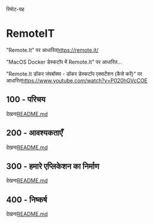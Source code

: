 रिमोट-यह

# RemoteIT

"Remote.It" पर आधारित<https://remote.it/>

"MacOS Docker डेस्कटॉप में Remote.It" पर आधारित...

"Remote.It डॉकर जंपबॉक्स - डॉकर डेस्कटॉप एक्सटेंशन (कैसे करें)" पर आधारित<https://www.youtube.com/watch?v=P020hGVcCOE>

## 100 - परिचय

देखना[README.md](./100/README.md)

## 200 - आवश्यकताएँ

देखना[README.md](./200/README.md)

## 300 - हमारे एप्लिकेशन का निर्माण

देखना[README.md](./300/README.md)

## 400 - निष्कर्ष

देखना[README.md](./400/README.md)

